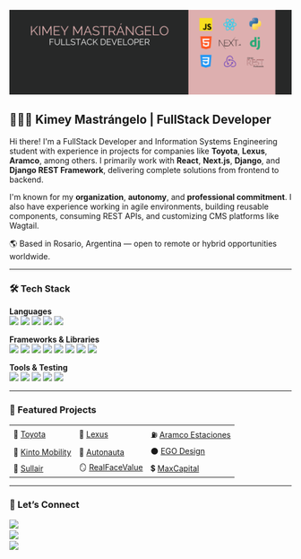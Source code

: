 ![This is an image](banner.png)

## 👩🏻‍💻 Kimey Mastrángelo | FullStack Developer

Hi there! I'm a FullStack Developer and Information Systems Engineering student with experience in projects for companies like **Toyota**, **Lexus**, **Aramco**, among others. I primarily work with **React**, **Next.js**, **Django**, and **Django REST Framework**, delivering complete solutions from frontend to backend.

I'm known for my **organization**, **autonomy**, and **professional commitment**. I also have experience working in agile environments, building reusable components, consuming REST APIs, and customizing CMS platforms like Wagtail.

🌎 Based in Rosario, Argentina — open to remote or hybrid opportunities worldwide.

---

### 🛠️ Tech Stack

**Languages**<br>
<img src="https://img.shields.io/badge/TypeScript-3178C6?style=for-the-badge&logo=typescript&logoColor=white" />
<img src="https://img.shields.io/badge/JavaScript-F7DF1E?style=for-the-badge&logo=javascript&logoColor=000" />
<img src="https://img.shields.io/badge/Python-3776AB?style=for-the-badge&logo=python&logoColor=fff" />
<img src="https://img.shields.io/badge/HTML5-E34F26?style=for-the-badge&logo=html5&logoColor=white" />
<img src="https://img.shields.io/badge/CSS3-1572B6?style=for-the-badge&logo=css3&logoColor=white" />

**Frameworks & Libraries**<br>
<img src="https://img.shields.io/badge/Next.js-000000?style=for-the-badge&logo=nextdotjs&logoColor=white" />
<img src="https://img.shields.io/badge/React-61DAFB?style=for-the-badge&logo=react&logoColor=000" />
<img src="https://img.shields.io/badge/Django-092E20?style=for-the-badge&logo=django&logoColor=white" />
<img src="https://img.shields.io/badge/Django REST Framework-Informational?style=for-the-badge&color=red" />
<img src="https://img.shields.io/badge/Wagtail-43B1B0?style=for-the-badge&logo=wagtail&logoColor=white" />
<img src="https://img.shields.io/badge/Redux-764ABC?style=for-the-badge&logo=redux&logoColor=white" />
<img src="https://img.shields.io/badge/Sass-CC6699?style=for-the-badge&logo=sass&logoColor=white" />
<img src="https://img.shields.io/badge/NPM-CB3837?style=for-the-badge&logo=npm&logoColor=white" />

**Tools & Testing**<br>
<img src="https://img.shields.io/badge/Git-F05032?style=for-the-badge&logo=git&logoColor=white" />
<img src="https://img.shields.io/badge/GitHub-181717?style=for-the-badge&logo=github&logoColor=white" />
<img src="https://img.shields.io/badge/VS_Code-007ACC?style=for-the-badge&logo=visualstudiocode&logoColor=white" />
<img src="https://img.shields.io/badge/Postman-FF6C37?style=for-the-badge&logo=postman&logoColor=white" />
<img src="https://img.shields.io/badge/Storybook-FF4785?style=for-the-badge&logo=storybook&logoColor=white" />

---

### 🌟 Featured Projects

<table>
  <tr>
    <td>🚗 <a href="https://toyota.cl">Toyota</a></td>
    <td>🚗 <a href="https://www.lexus.cl">Lexus</a></td>
    <td>⛽ <a href="https://www.aramcoestaciones.cl/">Aramco Estaciones</a></td>
  </tr>
  <tr>
    <td>🚗 <a href="https://kinto-mobility.cl">Kinto Mobility</a></td>
    <td>🚗 <a href="https://autonauta.cl">Autonauta</a></td>
    <td>⚫ <a href="https://egodesign.io">EGO Design</a></td>
  </tr>
  <tr>
    <td>🚜 <a href="https://www.sullairargentina.com/">Sullair</a></td>
    <td>🪞 <a href="https://realfacevalue.eu/">RealFaceValue</a></td>
    <td>💲 <a href="https://www.max.capital/">MaxCapital</a></td>
  </tr>
</table>  

---

### 📢 Let’s Connect
[<img src="https://img.shields.io/badge/LinkedIn-0A66C2?style=for-the-badge&logo=linkedin&logoColor=white" />](https://www.linkedin.com/in/kimey-mastrangelo/)  
[<img src="https://img.shields.io/badge/Email-D14836?style=for-the-badge&logo=gmail&logoColor=white" />](mailto:kimey.-@hotmail.com)  
[<img src="https://img.shields.io/badge/WhatsApp-25D366?style=for-the-badge&logo=whatsapp&logoColor=white" />](https://api.whatsapp.com/send/?phone=543415994708)
